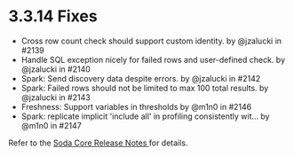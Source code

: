 # 3.3.14 Fixes

* Cross row count check should support custom identity. by @jzalucki in #2139
* Handle SQL exception nicely for failed rows and user-defined check. by @jzalucki in #2140
* Spark: Send discovery data despite errors. by @jzalucki in #2142
* Spark: Failed rows should not be limited to max 100 total results. by @jzalucki in #2143
* Freshness: Support variables in thresholds by @m1n0 in #2146
* Spark: replicate implicit 'include all' in profiling consistently wit… by @m1n0 in #2147

Refer to the [Soda Core Release Notes ](https://github.com/sodadata/soda-core/releases)for details.
